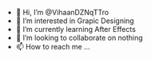 - 👋 Hi, I’m @VihaanDZNqTTro
- 👀 I’m interested in Grapic Designing
- 🌱 I’m currently learning After Effects
- 💞️ I’m looking to collaborate on nothing
- 📫 How to reach me ...

<!---
VihaanDZNqTTro/VihaanDZNqTTro is a ✨ special ✨ repository because its `README.md` (this file) appears on your GitHub profile.
You can click the Preview link to take a look at your changes.
--->
